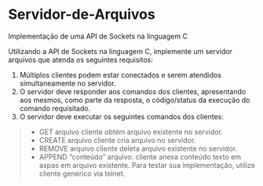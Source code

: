 # Servidor-de-Arquivos

Implementação de uma API de Sockets na linguagem C

Utilizando a API de Sockets na linguagem C, implemente um servidor arquivos que atenda os seguintes
requisitos:
1. Múltiplos clientes podem estar conectados e serem atendidos simultaneamente no servidor.
2. O servidor deve responder aos comandos dos clientes, apresentando aos mesmos, como parte da
resposta, o código/status da execução do comando requisitado.
3. O servidor deve executar os seguintes comandos dos clientes:
> - GET arquivo
cliente obtém arquivo existente no servidor.
> - CREATE arquivo
cliente cria arquivo no servidor.
> - REMOVE arquivo
cliente deleta arquivo existente no servidor.
> - APPEND “conteúdo” arquivo:
cliente anexa conteúdo texto em aspas em arquivo existente.
Para testar sua implementação, utilize cliente genérico via telnet.
